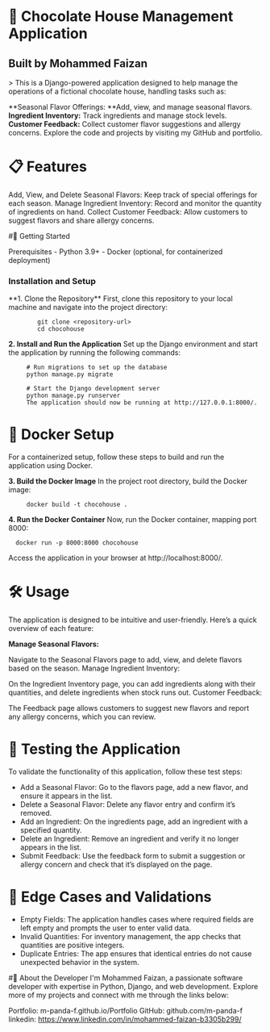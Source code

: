 # 🍫 Chocolate House Management Application
<h2> Built by Mohammed Faizan </h2>>
This is a Django-powered application designed to help manage the operations of a fictional chocolate house, handling tasks such as:

**Seasonal Flavor Offerings: **Add, view, and manage seasonal flavors.
**Ingredient Inventory:** Track ingredients and manage stock levels.
**Customer Feedback:** Collect customer flavor suggestions and allergy concerns.
Explore the code and projects by visiting my GitHub and portfolio.

# 📋 Features
Add, View, and Delete Seasonal Flavors: Keep track of special offerings for each season.
Manage Ingredient Inventory: Record and monitor the quantity of ingredients on hand.
Collect Customer Feedback: Allow customers to suggest flavors and share allergy concerns.

#🚀 Getting Started

   Prerequisites
      - Python 3.9+
      - Docker (optional, for containerized deployment)

<h3> Installation and Setup</h3>
**1. Clone the Repository**
First, clone this repository to your local machine and navigate into the project directory:

            git clone <repository-url>
            cd chocohouse
**2. Install and Run the Application**
Set up the Django environment and start the application by running the following commands:

      
         # Run migrations to set up the database
         python manage.py migrate

         # Start the Django development server
         python manage.py runserver
         The application should now be running at http://127.0.0.1:8000/.


# 🐳 Docker Setup
For a containerized setup, follow these steps to build and run the application using Docker.

**3. Build the Docker Image**
In the project root directory, build the Docker image:

         docker build -t chocohouse .
**4. Run the Docker Container**
Now, run the Docker container, mapping port 8000:

      
      docker run -p 8000:8000 chocohouse
Access the application in your browser at http://localhost:8000/.

# 🛠 Usage
The application is designed to be intuitive and user-friendly. Here’s a quick overview of each feature:

**Manage Seasonal Flavors:**

Navigate to the Seasonal Flavors page to add, view, and delete flavors based on the season.
Manage Ingredient Inventory:

On the Ingredient Inventory page, you can add ingredients along with their quantities, and delete ingredients when stock runs out.
Customer Feedback:

The Feedback page allows customers to suggest new flavors and report any allergy concerns, which you can review.


# 🧪 Testing the Application
To validate the functionality of this application, follow these test steps:

-   Add a Seasonal Flavor: Go to the flavors page, add a new flavor, and ensure it appears in the list.
-   Delete a Seasonal Flavor: Delete any flavor entry and confirm it’s removed.
-   Add an Ingredient: On the ingredients page, add an ingredient with a specified quantity.
-   Delete an Ingredient: Remove an ingredient and verify it no longer appears in the list.
-   Submit Feedback: Use the feedback form to submit a suggestion or allergy concern and check that it’s displayed on the page.


# 🧩 Edge Cases and Validations
-   Empty Fields: The application handles cases where required fields are left empty and prompts the user to enter valid data.
-   Invalid Quantities: For inventory management, the app checks that quantities are positive integers.
-   Duplicate Entries: The app ensures that identical entries do not cause unexpected behavior in the system.
  
#💼 About the Developer
I'm Mohammed Faizan, a passionate software developer with expertise in Python, Django, and web development. Explore more of my projects and connect with me through the links below:

Portfolio: m-panda-f.github.io/Portfolio
GitHub: github.com/m-panda-f
linkedin: https://www.linkedin.com/in/mohammed-faizan-b3305b299/
